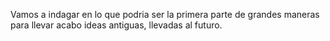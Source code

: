 Vamos a indagar en lo que podria ser la primera parte de grandes maneras para llevar acabo ideas antiguas, llevadas al futuro.
